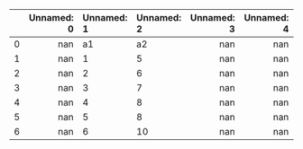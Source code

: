 |    |   Unnamed: 0 | Unnamed: 1   | Unnamed: 2   |   Unnamed: 3 |   Unnamed: 4 |   Unnamed: 5 |   Unnamed: 6 |
|---:|-------------:|:-------------|:-------------|-------------:|-------------:|-------------:|-------------:|
|  0 |          nan | a1           | a2           |          nan |          nan |          nan |          nan |
|  1 |          nan | 1            | 5            |          nan |          nan |          nan |          nan |
|  2 |          nan | 2            | 6            |          nan |          nan |          nan |          nan |
|  3 |          nan | 3            | 7            |          nan |          nan |          nan |          nan |
|  4 |          nan | 4            | 8            |          nan |          nan |          nan |          nan |
|  5 |          nan | 5            | 8            |          nan |          nan |          nan |          nan |
|  6 |          nan | 6            | 10           |          nan |          nan |          nan |          nan |